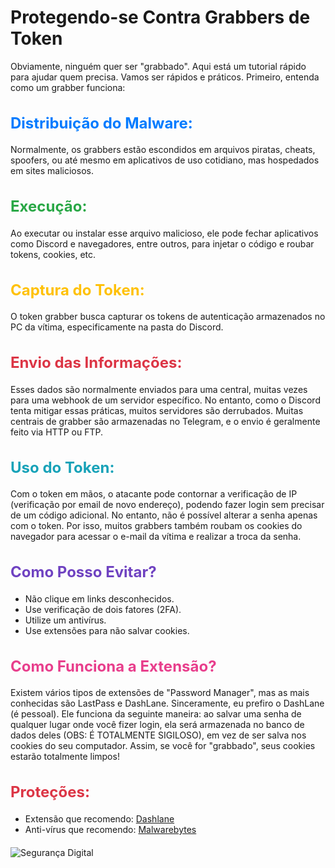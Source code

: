 # Protegendo-se Contra Grabbers de Token

Obviamente, ninguém quer ser "grabbado". Aqui está um tutorial rápido para ajudar quem precisa. Vamos ser rápidos e práticos. Primeiro, entenda como um grabber funciona:

<h2 style="color: #007bff; font-size: 24px;">Distribuição do Malware:</h2>

Normalmente, os grabbers estão escondidos em arquivos piratas, cheats, spoofers, ou até mesmo em aplicativos de uso cotidiano, mas hospedados em sites maliciosos.

<h2 style="color: #28a745; font-size: 24px;">Execução:</h2>

Ao executar ou instalar esse arquivo malicioso, ele pode fechar aplicativos como Discord e navegadores, entre outros, para injetar o código e roubar tokens, cookies, etc.

<h2 style="color: #ffc107; font-size: 24px;">Captura do Token:</h2>

O token grabber busca capturar os tokens de autenticação armazenados no PC da vítima, especificamente na pasta do Discord.

<h2 style="color: #dc3545; font-size: 24px;">Envio das Informações:</h2>

Esses dados são normalmente enviados para uma central, muitas vezes para uma webhook de um servidor específico. No entanto, como o Discord tenta mitigar essas práticas, muitos servidores são derrubados. Muitas centrais de grabber são armazenadas no Telegram, e o envio é geralmente feito via HTTP ou FTP.

<h2 style="color: #17a2b8; font-size: 24px;">Uso do Token:</h2>

Com o token em mãos, o atacante pode contornar a verificação de IP (verificação por email de novo endereço), podendo fazer login sem precisar de um código adicional. No entanto, não é possível alterar a senha apenas com o token. Por isso, muitos grabbers também roubam os cookies do navegador para acessar o e-mail da vítima e realizar a troca da senha.

<h2 style="color: #6f42c1; font-size: 24px;">Como Posso Evitar?</h2>

- Não clique em links desconhecidos.
- Use verificação de dois fatores (2FA).
- Utilize um antivírus.
- Use extensões para não salvar cookies.

<h2 style="color: #e83e8c; font-size: 24px;">Como Funciona a Extensão?</h2>

Existem vários tipos de extensões de "Password Manager", mas as mais conhecidas são LastPass e DashLane. Sinceramente, eu prefiro o DashLane (é pessoal). Ele funciona da seguinte maneira: ao salvar uma senha de qualquer lugar onde você fizer login, ela será armazenada no banco de dados deles (OBS: É TOTALMENTE SIGILOSO), em vez de ser salva nos cookies do seu computador. Assim, se você for "grabbado", seus cookies estarão totalmente limpos!

<h2 style="color: #dc3545; font-size: 24px;">Proteções:</h2>

- Extensão que recomendo: [Dashlane](https://chromewebstore.google.com/detail/dashlane-%E2%80%94-password-manag/fdjamakpfbbddfjaooikfcpapjohcfmg?hl=pt-BR)
- Anti-vírus que recomendo: [Malwarebytes](https://www.malwarebytes.com/pt-br/)

<img src="https://github.com/user-attachments/assets/9cd2da97-1e2f-4c40-b8b4-4e5663a3eadf" alt="Segurança Digital" style="display: block; margin: 20px auto; max-width: 100%; height: auto;">
